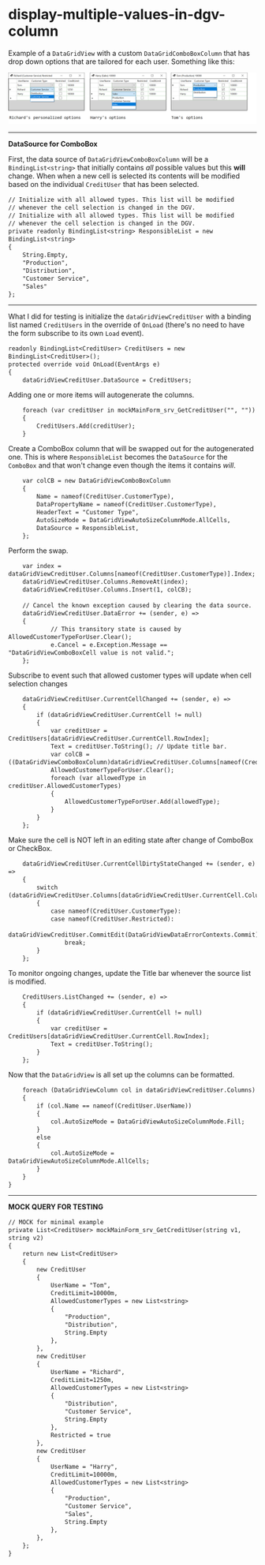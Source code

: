 # display-multiple-values-in-dgv-column

Example of a `DataGridView` with a custom `DataGridComboBoxColumn` that has drop down options that are tailored for each user. Something like this:

![screenshot](https://github.com/IVSoftware/display-multiple-values-in-dgv-column/blob/master/display_/ReadMe/screenshot.png)


***
**DataSource for ComboBox**

First, the data source of `DataGridViewComboBoxColumn` will be a `BindingList<string>` that initially contains _all_ possible values but this **will** change.  When when a new cell is selected its contents will be modified based on the individual `CreditUser` that has been selected.

    // Initialize with all allowed types. This list will be modified
    // whenever the cell selection is changed in the DGV. 
    // Initialize with all allowed types. This list will be modified
    // whenever the cell selection is changed in the DGV. 
    private readonly BindingList<string> ResponsibleList = new BindingList<string>
    {
        String.Empty,
        "Production", 
        "Distribution", 
        "Customer Service", 
        "Sales"
    };

***
What I did for testing is initialize the `dataGridViewCreditUser` with a binding list named `CreditUsers` in the override of `OnLoad` (there's no need to have the form subscribe to its own  `Load` event). 

    
    readonly BindingList<CreditUser> CreditUsers = new BindingList<CreditUser>();
    protected override void OnLoad(EventArgs e)
    {
        dataGridViewCreditUser.DataSource = CreditUsers;

Adding one or more items will autogenerate the columns.

        foreach (var creditUser in mockMainForm_srv_GetCreditUser("", ""))
        {
            CreditUsers.Add(creditUser);
        }


Create a ComboBox column that will be swapped out for the autogenerated one. This is where `ResponsibleList` becomes the `DataSource` for the `ComboBox` and that won't change even though the items it contains _will_.

        var colCB = new DataGridViewComboBoxColumn
        {
            Name = nameof(CreditUser.CustomerType),
            DataPropertyName = nameof(CreditUser.CustomerType),
            HeaderText = "Customer Type",
            AutoSizeMode = DataGridViewAutoSizeColumnMode.AllCells,
            DataSource = ResponsibleList,
        };

Perform the swap.

        var index = dataGridViewCreditUser.Columns[nameof(CreditUser.CustomerType)].Index;
        dataGridViewCreditUser.Columns.RemoveAt(index);
        dataGridViewCreditUser.Columns.Insert(1, colCB);

        // Cancel the known exception caused by clearing the data source.
        dataGridViewCreditUser.DataError += (sender, e) =>
        {
                // This transitory state is caused by AllowedCustomerTypeForUser.Clear();
                e.Cancel = e.Exception.Message == "DataGridViewComboBoxCell value is not valid.";
        };

Subscribe to event such that allowed customer types will update when cell selection changes

        dataGridViewCreditUser.CurrentCellChanged += (sender, e) =>
        {
            if (dataGridViewCreditUser.CurrentCell != null)
            {
                var creditUser = CreditUsers[dataGridViewCreditUser.CurrentCell.RowIndex];
                Text = creditUser.ToString(); // Update title bar.
                var colCB = ((DataGridViewComboBoxColumn)dataGridViewCreditUser.Columns[nameof(CreditUser.CustomerType)]);
                AllowedCustomerTypeForUser.Clear();
                foreach (var allowedType in creditUser.AllowedCustomerTypes)
                {
                    AllowedCustomerTypeForUser.Add(allowedType);
                }
            }
        };

Make sure the cell is NOT left in an editing state after change of ComboBox or CheckBox.

        dataGridViewCreditUser.CurrentCellDirtyStateChanged += (sender, e) =>
        {
            switch (dataGridViewCreditUser.Columns[dataGridViewCreditUser.CurrentCell.ColumnIndex].Name)
            {
                case nameof(CreditUser.CustomerType):
                case nameof(CreditUser.Restricted):
                    dataGridViewCreditUser.CommitEdit(DataGridViewDataErrorContexts.Commit);
                    break;
            }
        };

To monitor ongoing changes, update the Title bar whenever the source list is modified.

        CreditUsers.ListChanged += (sender, e) =>
        {
            if (dataGridViewCreditUser.CurrentCell != null)
            {
                var creditUser = CreditUsers[dataGridViewCreditUser.CurrentCell.RowIndex];
                Text = creditUser.ToString();
            }
        };

Now that the `DataGridView` is all set up the columns can be formatted.

        foreach (DataGridViewColumn col in dataGridViewCreditUser.Columns)
        {
            if (col.Name == nameof(CreditUser.UserName))
            {
                col.AutoSizeMode = DataGridViewAutoSizeColumnMode.Fill;
            }
            else
            {
                col.AutoSizeMode = DataGridViewAutoSizeColumnMode.AllCells;
            }
        }
    }

***
**MOCK QUERY FOR TESTING**

    // MOCK for minimal example
    private List<CreditUser> mockMainForm_srv_GetCreditUser(string v1, string v2)
    {
        return new List<CreditUser>
        {
            new CreditUser
            {
                UserName = "Tom",
                CreditLimit=10000m,
                AllowedCustomerTypes = new List<string>
                { 
                    "Production", 
                    "Distribution", 
                    String.Empty 
                },
            },
            new CreditUser
            {
                UserName = "Richard",
                CreditLimit=1250m,
                AllowedCustomerTypes = new List<string>
                { 
                    "Distribution", 
                    "Customer Service", 
                    String.Empty 
                },
                Restricted = true
            },
            new CreditUser
            {
                UserName = "Harry",
                CreditLimit=10000m,
                AllowedCustomerTypes = new List<string>
                { 
                    "Production", 
                    "Customer Service", 
                    "Sales", 
                    String.Empty 
                },
            },
        };
    }
